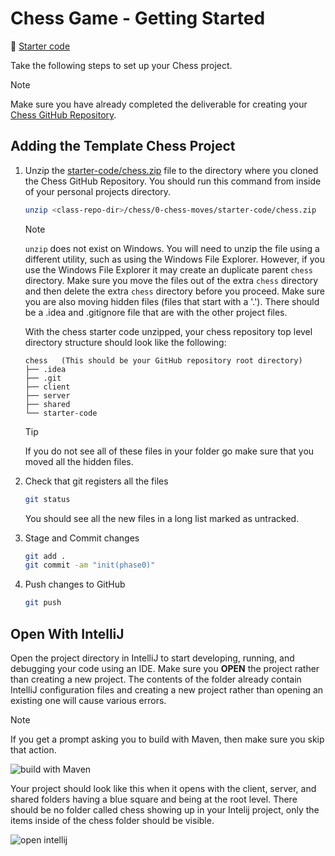 # Chess Game - Getting Started

📁 [Starter code](starter-code)

Take the following steps to set up your Chess project.

> [!NOTE]
> Make sure you have already completed the deliverable for creating your [Chess GitHub Repository](../chess-github-repository/chess-github-repository.md).

## Adding the Template Chess Project

1. Unzip the [starter-code/chess.zip](starter-code/chess.zip) file to the directory where you cloned the Chess GitHub Repository. You should run this command from inside of your personal projects directory.

   ```sh
   unzip <class-repo-dir>/chess/0-chess-moves/starter-code/chess.zip
   ```

   > [!NOTE]
   > `unzip` does not exist on Windows. You will need to unzip the file using a different utility, such as using the Windows File Explorer. However, if you use the Windows File Explorer it may create an duplicate parent `chess` directory. Make sure you move the files out of the extra `chess` directory and then delete the extra `chess` directory before you proceed. Make sure you are also moving hidden files (files that start with a '.'). There should be a .idea and .gitignore file that are with the other project files.

   With the chess starter code unzipped, your chess repository top level directory structure should look like the following:

   ```
   chess   (This should be your GitHub repository root directory)
   ├── .idea
   ├── .git
   ├── client
   ├── server
   ├── shared
   └── starter-code
   ```

   > [!TIP]
   > If you do not see all of these files in your folder go make sure that you moved all the hidden files.

1. Check that git registers all the files
   ```sh
   git status
   ```
   You should see all the new files in a long list marked as untracked.
1. Stage and Commit changes
   ```sh
   git add .
   git commit -am "init(phase0)"
   ```
1. Push changes to GitHub
   ```sh
   git push
   ```

## Open With IntelliJ

Open the project directory in IntelliJ to start developing, running, and debugging your code using an IDE. Make sure you **OPEN** the project rather than creating a new project. The contents of the folder already contain IntelliJ configuration files and creating a new project rather than opening an existing one will cause various errors.

> [!NOTE]
> If you get a prompt asking you to build with Maven, then make sure you skip that action.

![build with Maven](build-with-maven-prompt.png)

Your project should look like this when it opens with the client, server, and shared folders having a blue square and being at the root level. There should be no folder called chess showing up in your Intelij project, only the items inside of the chess folder should be visible.

![open intellij](open-intellij.png)

